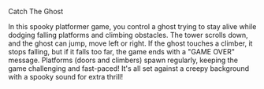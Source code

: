 Catch The Ghost

In this spooky platformer game, you control a ghost trying to stay alive while dodging falling platforms and climbing obstacles. The tower scrolls down, and the ghost can jump, move left or right. If the ghost touches a climber, it stops falling, but if it falls too far, the game ends with a "GAME OVER" message. Platforms (doors and climbers) spawn regularly, keeping the game challenging and fast-paced! It's all set against a creepy background with a spooky sound for extra thrill!
